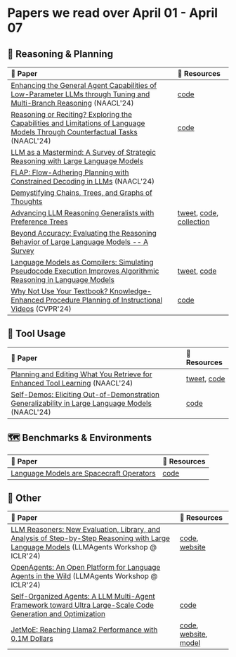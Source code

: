 # Papers we read over April 01 - April 07
## :thinking: Reasoning & Planning
| :scroll: Paper                                                                                                                                                   | :link: Resources                                                                                                                                                                                       |
|:-----------------------------------------------------------------------------------------------------------------------------------------------------------------|:-------------------------------------------------------------------------------------------------------------------------------------------------------------------------------------------------------|
| [Enhancing the General Agent Capabilities of Low-Parameter LLMs through Tuning and Multi-Branch Reasoning](https://arxiv.org/abs/2403.19962) (NAACL'24)          | [code](https://arxiv.org/abs/2403.19962)                                                                                                                                                               |
| [Reasoning or Reciting? Exploring the Capabilities and Limitations of Language Models Through Counterfactual Tasks](https://arxiv.org/abs/2307.02477) (NAACL'24) | [code](https://arxiv.org/abs/2307.02477)                                                                                                                                                               |
| [LLM as a Mastermind: A Survey of Strategic Reasoning with Large Language Models](https://arxiv.org/abs/2404.01230)                                              |                                                                                                                                                                                                        |
| [FLAP: Flow-Adhering Planning with Constrained Decoding in LLMs](https://arxiv.org/abs/2403.05766) (NAACL'24)                                                    |                                                                                                                                                                                                        |
| [Demystifying Chains, Trees, and Graphs of Thoughts](https://arxiv.org/abs/2401.14295)                                                                           |                                                                                                                                                                                                        |
| [Advancing LLM Reasoning Generalists with Preference Trees](https://arxiv.org/abs/2404.02078)                                                                    | [tweet](https://twitter.com/lifan__yuan/status/1775217887701278798), [code](https://arxiv.org/abs/2404.02078), [collection](https://huggingface.co/collections/openbmb/eurus-660bc40bec5376b3adc9d1c5) |
| [Beyond Accuracy: Evaluating the Reasoning Behavior of Large Language Models -- A Survey](https://arxiv.org/abs/2404.01869)                                      |                                                                                                                                                                                                        |
| [Language Models as Compilers: Simulating Pseudocode Execution Improves Algorithmic Reasoning in Language Models](https://arxiv.org/abs/2404.02575)              | [tweet](https://twitter.com/hyungjoochae/status/1777328399402606920), [code](https://arxiv.org/abs/2404.02575)                                                                                         |
| [Why Not Use Your Textbook? Knowledge-Enhanced Procedure Planning of Instructional Videos](https://arxiv.org/abs/2403.02782v1) (CVPR'24)                         | [code](https://arxiv.org/abs/2403.02782v1)                                                                                                                                                             |
## :wrench: Tool Usage
| :scroll: Paper                                                                                                                      | :link: Resources                                                                                                 |
|:------------------------------------------------------------------------------------------------------------------------------------|:-----------------------------------------------------------------------------------------------------------------|
| [Planning and Editing What You Retrieve for Enhanced Tool Learning](https://arxiv.org/abs/2404.00450) (NAACL'24)                    | [tweet](https://twitter.com/TenghaoHuang45/status/1775300376788709668), [code](https://arxiv.org/abs/2404.00450) |
| [Self-Demos: Eliciting Out-of-Demonstration Generalizability in Large Language Models](https://arxiv.org/abs/2404.00884) (NAACL'24) | [code](https://arxiv.org/abs/2404.00884)                                                                         |
## :world_map: Benchmarks & Environments
| :scroll: Paper                                                               | :link: Resources                         |
|:-----------------------------------------------------------------------------|:-----------------------------------------|
| [Language Models are Spacecraft Operators](https://arxiv.org/abs/2404.00413) | [code](https://arxiv.org/abs/2404.00413) |
## :bookmark: Other
| :scroll: Paper                                                                                                                                                               | :link: Resources                                                                                                                          |
|:-----------------------------------------------------------------------------------------------------------------------------------------------------------------------------|:------------------------------------------------------------------------------------------------------------------------------------------|
| [LLM Reasoners: New Evaluation, Library, and Analysis of Step-by-Step Reasoning with Large Language Models](https://arxiv.org/abs/2404.05221) (LLMAgents Workshop @ ICLR'24) | [code](https://arxiv.org/abs/2404.05221), [website](https://www.llm-reasoners.net/)                                                       |
| [OpenAgents: An Open Platform for Language Agents in the Wild](https://openreview.net/pdf?id=m2WwROxCcB) (LLMAgents Workshop @ ICLR'24)                                      |                                                                                                                                           |
| [Self-Organized Agents: A LLM Multi-Agent Framework toward Ultra Large-Scale Code Generation and Optimization](https://arxiv.org/abs/2404.02183)                             | [code](https://arxiv.org/abs/2404.02183)                                                                                                  |
| [JetMoE: Reaching Llama2 Performance with 0.1M Dollars](https://arxiv.org/abs/2404.07413)                                                                                    | [code](https://arxiv.org/abs/2404.07413), [website](https://research.myshell.ai/jetmoe), [model](https://huggingface.co/jetmoe/jetmoe-8b) |